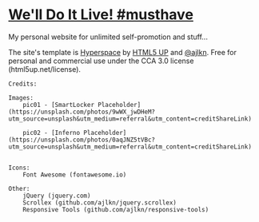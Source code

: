 # [We'll Do It Live! #musthave](https://flyingplushie.github.io)

My personal website for unlimited self-promotion and stuff...

The site's template is [Hyperspace](https://html5up.net/hyperspace) by [HTML5 UP](html5up.net) and [@ajlkn](https://aj.lkn.io/).
Free for personal and commercial use under the CCA 3.0 license (html5up.net/license).

    Credits:

    Images:
        pic01 - [SmartLocker Placeholder](https://unsplash.com/photos/9wWX_jwDHeM?utm_source=unsplash&utm_medium=referral&utm_content=creditShareLink)

        pic02 - [Inferno Placeholder](https://unsplash.com/photos/0aqJNZ5tVBc?utm_source=unsplash&utm_medium=referral&utm_content=creditShareLink)


    Icons:
        Font Awesome (fontawesome.io)

    Other:
        jQuery (jquery.com)
        Scrollex (github.com/ajlkn/jquery.scrollex)
        Responsive Tools (github.com/ajlkn/responsive-tools)